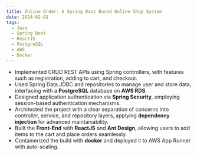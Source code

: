 ```yaml
---
title: Online Order: A Spring Boot Based Online Shop System
date: 2024-02-01
tags:
  - Java
  - Spring Boot
  - ReactJS
  - PostgreSQL
  - AWS
  - Docker
---
```


- Implemented CRUD REST APIs using Spring controllers, with features such as registration, adding to cart, and checkout.  
- Used Spring Data JDBC and repositories to manage user and store data, interfacing with a **PostgreSQL** database on **AWS RDS**.  
- Designed application authentication via **Spring Security**, employing session-based authentication mechanisms.  
- Architected the project with a clear separation of concerns into controller, service, and repository layers, applying **dependency injection** for advanced maintainability.  
- Built the **Front-End** with **ReactJS** and **Ant Design**, allowing users to add items to the cart and place orders seamlessly.  
- Containerized the build with **docker** and deployed it to AWS App Runner with auto-scaling.

<!--more-->
